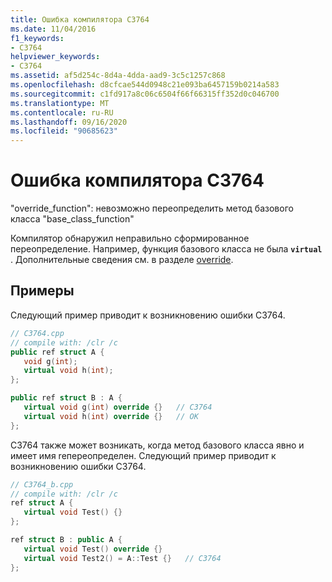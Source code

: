 ```yaml
---
title: Ошибка компилятора C3764
ms.date: 11/04/2016
f1_keywords:
- C3764
helpviewer_keywords:
- C3764
ms.assetid: af5d254c-8d4a-4dda-aad9-3c5c1257c868
ms.openlocfilehash: d8cfcae544d0948c21e093ba6457159b0214a583
ms.sourcegitcommit: c1fd917a8c06c6504f66f66315ff352d0c046700
ms.translationtype: MT
ms.contentlocale: ru-RU
ms.lasthandoff: 09/16/2020
ms.locfileid: "90685623"
---
```

# <a name="compiler-error-c3764"></a>Ошибка компилятора C3764

"override_function": невозможно переопределить метод базового класса "base_class_function"

Компилятор обнаружил неправильно сформированное переопределение. Например, функция базового класса не была **`virtual`** . Дополнительные сведения см. в разделе [override](../../extensions/override-cpp-component-extensions.md).

## <a name="examples"></a>Примеры

Следующий пример приводит к возникновению ошибки C3764.

```cpp
// C3764.cpp
// compile with: /clr /c
public ref struct A {
   void g(int);
   virtual void h(int);
};

public ref struct B : A {
   virtual void g(int) override {}   // C3764
   virtual void h(int) override {}   // OK
};
```

C3764 также может возникать, когда метод базового класса явно и имеет имя reпереопределен. Следующий пример приводит к возникновению ошибки C3764.

```cpp
// C3764_b.cpp
// compile with: /clr /c
ref struct A {
   virtual void Test() {}
};

ref struct B : public A {
   virtual void Test() override {}
   virtual void Test2() = A::Test {}   // C3764
};
```
